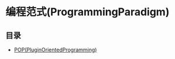 #  编程范式(ProgrammingParadigm)

## 目录

* [POP(PluginOrientedProgramming)](/study/编程范式(ProgrammingParadigm)/POP(PluginOrientedProgramming)/README)
